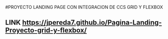 #PROYECTO LANDING PAGE CON INTEGRACION DE CCS GRID Y FLEXBOX
## LINK https://jpereda7.github.io/Pagina-Landing-Proyecto-grid-y-flexbox/